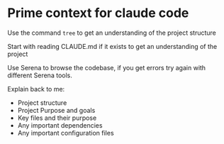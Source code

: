 # Prime context for claude code

Use the command `tree` to get an understanding of the project structure

Start with reading CLAUDE.md if it exists to get an understanding of the project

Use Serena to browse the codebase, if you get errors try again with different Serena tools.

Explain back to me:
- Project structure 
- Project Purpose and goals
- Key files and their purpose
- Any important dependencies 
- Any important configuration files
